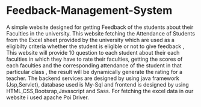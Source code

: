 # Feedback-Management-System
A simple website  designed  for getting Feedback of the students about their Faculties in the university. 
This website fetching the Attendance of Students from the Excel sheet provided by the university which are used as a eligibilty criteria whether the student is eligible or not to give feedback ,
This website will provide 10 question to each student about their each faculties in which they have to rate their faculties, 
getting the scores of each faculties and the corresponding attendance of the student in that particular class ,
the result will be dynamically generate the rating for a teacher. The backend services are designed by using  java framework (Jsp,Servlet),
database used is My-Sql and frontend is designed by using  HTML,CSS,Bootsrap,Javascript and Sass. 
For fetching the excel data in our website i used apache Poi Driver.
